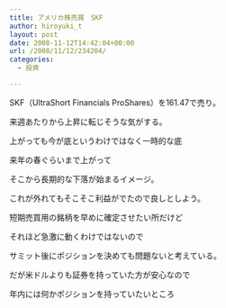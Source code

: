 ```yaml
---
title: アメリカ株売買　SKF
author: hiroyuki_t
layout: post
date: 2008-11-12T14:42:04+00:00
url: /2008/11/12/234204/
categories:
  - 投資

---
```

<div class="section">
  <p>
    SKF（UltraShort Financials ProShares）を161.47で売り。
  </p>
  
  <p>
    来週あたりから上昇に転じそうな気がする。
  </p>
  
  <p>
    上がっても今が底というわけではなく一時的な底
  </p>
  
  <p>
    来年の春ぐらいまで上がって
  </p>
  
  <p>
    そこから長期的な下落が始まるイメージ。
  </p>
  
  <p>
    これが外れてもそこそこ利益がでたので良しとしよう。
  </p>
  
  <p>
  </p>
  
  <p>
    短期売買用の銘柄を早めに確定させたい所だけど
  </p>
  
  <p>
    それほど急激に動くわけではないので
  </p>
  
  <p>
    サミット後にポジションを決めても問題ないと考えている。
  </p>
  
  <p>
    だが米ドルよりも証券を持っていた方が安心なので
  </p>
  
  <p>
    年内には何かポジションを持っていたいところ
  </p>
</div>